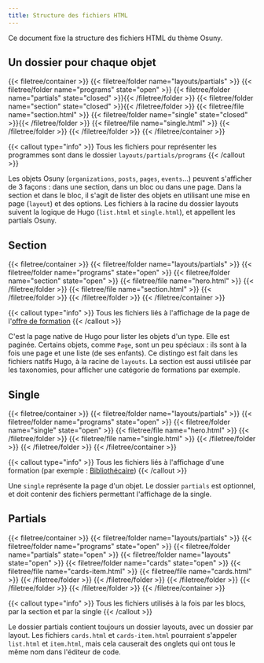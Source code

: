 ```yaml
---
title: Structure des fichiers HTML
---
```


Ce document fixe la structure des fichiers HTML du thème Osuny.

## Un dossier pour chaque objet

{{< filetree/container >}}
  {{< filetree/folder name="layouts/partials" >}}
    {{< filetree/folder name="programs" state="open" >}}
      {{< filetree/folder name="partials" state="closed" >}}{{< /filetree/folder >}}
      {{< filetree/folder name="section" state="closed" >}}{{< /filetree/folder >}}
      {{< filetree/file name="section.html" >}}
      {{< filetree/folder name="single" state="closed" >}}{{< /filetree/folder >}}
      {{< filetree/file name="single.html" >}}
    {{< /filetree/folder >}}
  {{< /filetree/folder >}}
{{< /filetree/container >}}

{{< callout type="info" >}}
  Tous les fichiers pour représenter les programmes sont dans le dossier `layouts/partials/programs`
{{< /callout >}}

Les objets Osuny (`organizations`, `posts`, `pages`, `events`...) peuvent s'afficher de 3 façons : dans une section, dans un bloc ou dans une page. 
Dans la section et dans le bloc, il s'agit de lister des objets en utilisant une mise en page (`layout`) et des options.
Les fichiers à la racine du dossier layouts suivent la logique de Hugo (`list.html` et `single.html`), et appellent les partials Osuny.

## Section

{{< filetree/container >}}
  {{< filetree/folder name="layouts/partials" >}}
    {{< filetree/folder name="programs" state="open" >}}
      {{< filetree/folder name="section" state="open" >}}
        {{< filetree/file name="hero.html" >}}
      {{< /filetree/folder >}}
      {{< filetree/file name="section.html" >}}
    {{< /filetree/folder >}}
  {{< /filetree/folder >}}
{{< /filetree/container >}}

{{< callout type="info" >}}
  Tous les fichiers liés à l'affichage de la page de l'[offre de formation](https://www.iut.u-bordeaux-montaigne.fr/formation/offre-de-formation/)
{{< /callout >}}

C'est la page native de Hugo pour lister les objets d'un type.
Elle est paginée.
Certains objets, comme `Page`, sont un peu spéciaux : ils sont à la fois une page et une liste (de ses enfants).
Ce distingo est fait dans les fichiers natifs Hugo, à la racine de `layouts`.
La section est aussi utilisée par les taxonomies, pour afficher une catégorie de formations par exemple.

## Single

{{< filetree/container >}}
  {{< filetree/folder name="layouts/partials" >}}
    {{< filetree/folder name="programs" state="open" >}}
      {{< filetree/folder name="single" state="open" >}}
        {{< filetree/file name="hero.html" >}}
      {{< /filetree/folder >}}
      {{< filetree/file name="single.html" >}}
    {{< /filetree/folder >}}
  {{< /filetree/folder >}}
{{< /filetree/container >}}

{{< callout type="info" >}}
  Tous les fichiers liés à l'affichage d'une formation (par exemple : [Bibliothécaire](https://www.iut.u-bordeaux-montaigne.fr/formation/offre-de-formation/bibliothecaire/))
{{< /callout >}}

Une `single` représente la page d'un objet.
Le dossier `partials` est optionnel, et doit contenir des fichiers permettant l'affichage de la single.

## Partials

{{< filetree/container >}}
  {{< filetree/folder name="layouts/partials" >}}
    {{< filetree/folder name="programs" state="open" >}}
      {{< filetree/folder name="partials" state="open" >}}
        {{< filetree/folder name="layouts" state="open" >}}
          {{< filetree/folder name="cards" state="open" >}}
            {{< filetree/file name="cards-item.html" >}}
            {{< filetree/file name="cards.html" >}}
          {{< /filetree/folder >}}
        {{< /filetree/folder >}}
      {{< /filetree/folder >}}
    {{< /filetree/folder >}}
  {{< /filetree/folder >}}
{{< /filetree/container >}}

{{< callout type="info" >}}
  Tous les fichiers utilisés à la fois par les blocs, par la section et par la single
{{< /callout >}}

Le dossier partials contient toujours un dossier layouts, avec un dossier par layout.
Les fichiers `cards.html` et `cards-item.html` pourraient s'appeler `list.html` et `item.html`, mais cela causerait des onglets qui ont tous le même nom dans l'éditeur de code. 